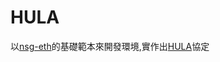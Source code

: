 # HULA
以[nsg-eth](https://github.com/nsg-ethz/p4-learning)的基礎範本來開發環境,實作出[HULA](https://dl.acm.org/doi/epdf/10.1145/2890955.2890968)協定
